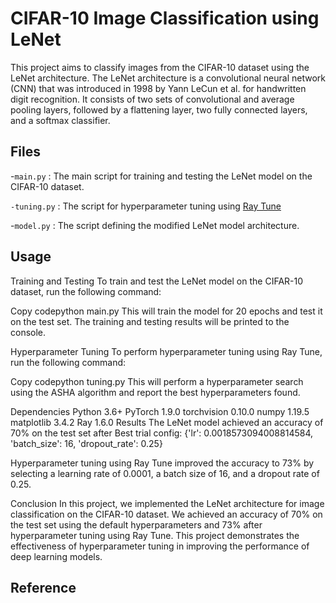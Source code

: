 # CIFAR-10 Image Classification using LeNet
This project aims to classify images from the CIFAR-10 dataset using the LeNet architecture. The LeNet architecture is a convolutional neural network (CNN) that was introduced in 1998 by Yann LeCun et al. for handwritten digit recognition. It consists of two sets of convolutional and average pooling layers, followed by a flattening layer, two fully connected layers, and a softmax classifier.

## Files
-`main.py`
: The main script for training and testing the LeNet model on the CIFAR-10 dataset.

`-tuning.py`
: The script for hyperparameter tuning using [Ray Tune](https://docs.ray.io/en/latest/tune/index.html)

-`model.py`
: The script defining the modified LeNet model architecture.

## Usage
Training and Testing
To train and test the LeNet model on the CIFAR-10 dataset, run the following command:

Copy codepython main.py
This will train the model for 20 epochs and test it on the test set. The training and testing results will be printed to the console.

Hyperparameter Tuning
To perform hyperparameter tuning using Ray Tune, run the following command:

Copy codepython tuning.py
This will perform a hyperparameter search using the ASHA algorithm and report the best hyperparameters found.

Dependencies
Python 3.6+
PyTorch 1.9.0
torchvision 0.10.0
numpy 1.19.5
matplotlib 3.4.2
Ray 1.6.0
Results
The LeNet model achieved an accuracy of 70% on the test set after Best trial config: {'lr': 0.0018573094008814584, 'batch_size': 16, 'dropout_rate': 0.25}

Hyperparameter tuning using Ray Tune improved the accuracy to 73% by selecting a learning rate of 0.0001, a batch size of 16, and a dropout rate of 0.25.

Conclusion
In this project, we implemented the LeNet architecture for image classification on the CIFAR-10 dataset. We achieved an accuracy of 70% on the test set using the default hyperparameters and 73% after hyperparameter tuning using Ray Tune. This project demonstrates the effectiveness of hyperparameter tuning in improving the performance of deep learning models.

## Reference
